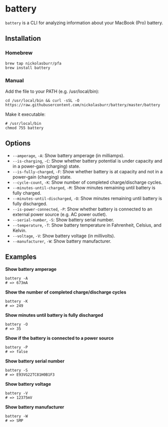 # battery

`battery` is a CLI for analyzing information about your MacBook (Pro) battery.

## Installation

### Homebrew

```shell
brew tap nickolasburr/pfa
brew install battery
```

### Manual

Add the file to your PATH (e.g. /usr/local/bin):

```shell
cd /usr/local/bin && curl -sSL -O https://raw.githubusercontent.com/nickolasburr/battery/master/battery
```

Make it executable:

```shell
# /usr/local/bin
chmod 755 battery
```

## Options

+ `--amperage`, `-A`: Show battery amperage (in milliamps).
+ `--is-charging`, `-C`: Show whether battery potential is under capacity and in a power-gain (charging) state.
+ `--is-fully-charged`, `-F`: Show whether battery is at capacity and not in a power-gain (charging) state.
+ `--cycle-count`, `-K`: Show number of completed charge/discharge cycles.
+ `--minutes-until-charged`, `-M`: Show minutes remaining until battery is fully charged.
+ `--minutes-until-discharged`, `-O`: Show minutes remaining until battery is fully discharged.
+ `--is-power-connected`, `-P`: Show whether battery is connected to an external power source (e.g. AC power outlet).
+ `--serial-number`, `-S`: Show battery serial number.
+ `--temperature`, `-T`: Show battery temperature in Fahrenheit, Celsius, and Kelvin.
+ `--voltage`, `-V`: Show battery voltage (in millivolts).
+ `--manufacturer`, `-W`: Show battery manufacturer.

## Examples

**Show battery amperage**

```shell
battery -A
# => 673mA
```

**Show the number of completed charge/discharge cycles**

```shell
battery -K
# => 249
```

**Show minutes until battery is fully discharged**

```shell
battery -O
# => 35
```

**Show if the battery is connected to a power source**

```shell
battery -P
# => false
```

**Show battery serial number**

```shell
battery -S
# => E93VG22TC81H0B1F3
```

**Show battery voltage**

```shell
battery -V
# => 12375mV
```

**Show battery manufacturer**

```shell
battery -W
# => SMP
```
